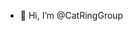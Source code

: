 - 👋 Hi, I’m @CatRingGroup

<!---
CatRingGroup/CatRingGroup is a ✨ special ✨ repository because its `README.md` (this file) appears on your GitHub profile.
You can click the Preview link to take a look at your changes.
--->
